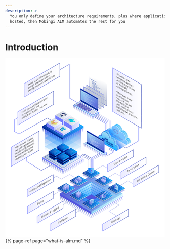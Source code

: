 ```yaml
---
description: >-
  You only define your architecture requirements, plus where application code is
  hosted, then Mobingi ALM automates the rest for you
---
```


# Introduction
![](../../.gitbook/assets/howitworks2.png)
{% page-ref page="what-is-alm.md" %}

